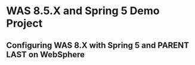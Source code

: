 # WAS 8.5.X and Spring 5 Demo Project

## Configuring WAS 8.X with Spring 5 and PARENT LAST on WebSphere